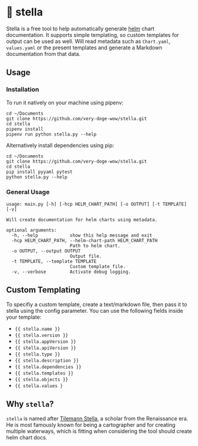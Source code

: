 # 💫 stella

Stella is a free tool to help automatically generate
[helm](https://helm.sh/) chart documentation.
It supports simple templating, so custom templates for output can be used as well.
Will read metadata such as `Chart.yaml`, `values.yaml` or the present templates and generate
a Markdown documentation from that data.

## Usage

### Installation
To run it natively on your machine using pipenv:
```shell
cd ~/Documents
git clone https://github.com/very-doge-wow/stella.git
cd stella
pipenv install
pipenv run python stella.py --help
```

Alternatively install dependencies using pip:
```shell
cd ~/Documents
git clone https://github.com/very-doge-wow/stella.git
cd stella
pip install pyyaml pytest
python stella.py --help
```

### General Usage

```
usage: main.py [-h] [-hcp HELM_CHART_PATH] [-o OUTPUT] [-t TEMPLATE] [-v]

Will create documentation for helm charts using metadata.

optional arguments:
  -h, --help            show this help message and exit
  -hcp HELM_CHART_PATH, --helm-chart-path HELM_CHART_PATH
                        Path to helm chart.
  -o OUTPUT, --output OUTPUT
                        Output file.
  -t TEMPLATE, --template TEMPLATE
                        Custom template file.
  -v, --verbose         Activate debug logging.
```

## Custom Templating
To specifiy a custom template, create a text/markdown file, then pass it to stella
using the config parameter.
You can use the following fields inside your template:

* `{{ stella.name }}`
* `{{ stella.version }}`
* `{{ stella.appVersion }}`
* `{{ stella.apiVersion }}`
* `{{ stella.type }}`
* `{{ stella.description }}`
* `{{ stella.dependencies }}`
* `{{ stella.templates }}`
* `{{ stella.objects }}`
* `{{ stella.values }`

## Why `stella`?
`stella` is named after [Tilemann Stella](https://de.wikipedia.org/wiki/Tilemann_Stella), a scholar from the Renaissance era.
He is most famously known for being a cartographer and for creating
multiple waterways, which is fitting when considering the tool should 
create helm chart docs.